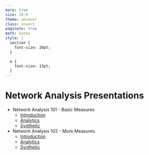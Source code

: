 ```yaml
---
marp: true
size: 16:9
theme: uncover
class: invert
paginate: true
math: katex
style: |
  section {
    font-size: 20pt;
  }

  a {
    font-size: 13pt;
  }
---
```


# Network Analysis Presentations

- Network Analysis 101 - Basic Measures
  - [Introduction](na101.html)
  - [Analytics](na101.html#8)
  - [Synthetic](na101.html#15)
- Network Analysis 102 - More Measures
  - [Introduction]()
  - [Analytics]()
  - [Synthetic]()
